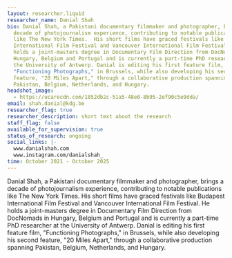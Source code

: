 ```yaml
---
layout: researcher.liquid
researcher_name: Danial Shah
bio: Danial Shah, a Pakistani documentary filmmaker and photographer, brings a
  decade of photojournalism experience, contributing to notable publications
  like The New York Times.  His short films have graced festivals like Budapest
  International Film Festival and Vancouver International Film Festival. He
  holds a joint-masters degree in Documentary Film Direction from DocNomads in
  Hungary, Belgium and Portugal and is currently a part-time PhD researcher at
  the University of Antwerp. Danial is editing his first feature film,
  "Functioning Photographs," in Brussels, while also developing his second
  feature, "20 Miles Apart," through a collaborative production spanning
  Pakistan, Belgium, Netherlands, and Hungary.
headshot_image:
  - https://ucarecdn.com/1852db2c-51a5-48e0-8b95-2ef90c5e9dda/
email: shah.danial@kdg.be
researcher_flag: true
researcher_description: short text about the research
staff_flag: false
available_for_supervision: true
status_of_research: ongoing
social_links: |-
  www.danialshah.com
  www.instagram.com/danialshah_
time: October 2021 - October 2025
---
```

Danial Shah, a Pakistani documentary filmmaker and photographer, brings a decade of photojournalism experience, contributing to notable publications like The New York Times. His short films have graced festivals like Budapest International Film Festival and Vancouver International Film Festival. He holds a joint-masters degree in Documentary Film Direction from DocNomads in Hungary, Belgium and Portugal and is currently a part-time PhD researcher at the University of Antwerp. Danial is editing his first feature film, "Functioning Photographs," in Brussels, while also developing his second feature, "20 Miles Apart," through a collaborative production spanning Pakistan, Belgium, Netherlands, and Hungary.
